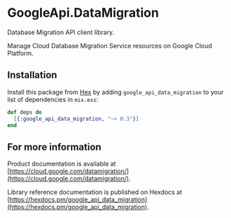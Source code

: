 # GoogleApi.DataMigration

Database Migration API client library.

Manage Cloud Database Migration Service resources on Google Cloud Platform.

## Installation

Install this package from [Hex](https://hex.pm) by adding
`google_api_data_migration` to your list of dependencies in `mix.exs`:

```elixir
def deps do
  [{:google_api_data_migration, "~> 0.3"}]
end
```

## For more information

Product documentation is available at [https://cloud.google.com/datamigration/](https://cloud.google.com/datamigration/).

Library reference documentation is published on Hexdocs at
[https://hexdocs.pm/google_api_data_migration](https://hexdocs.pm/google_api_data_migration).
